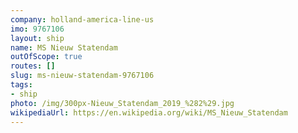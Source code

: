 ```yaml
---
company: holland-america-line-us
imo: 9767106
layout: ship
name: MS Nieuw Statendam
outOfScope: true
routes: []
slug: ms-nieuw-statendam-9767106
tags:
- ship
photo: /img/300px-Nieuw_Statendam_2019_%282%29.jpg
wikipediaUrl: https://en.wikipedia.org/wiki/MS_Nieuw_Statendam
---
```

